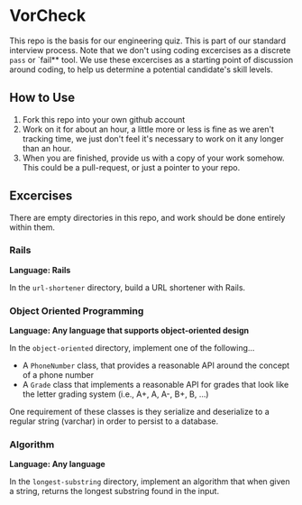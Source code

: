 # VorCheck

This repo is the basis for our engineering quiz. This is part
of our standard interview process. Note that we don't using
coding excercises as a discrete `pass` or `fail** tool. We use
these excercises as a starting point of discussion around
coding, to help us determine a potential candidate's skill levels.

## How to Use

  1. Fork this repo into your own github account
  1. Work on it for about an hour, a little more or less is fine
  as we aren't tracking time, we just don't feel it's necessary
  to work on it any longer than an hour.
  1. When you are finished, provide us with a copy of your
  work somehow. This could be a pull-request, or just a pointer
  to your repo.
  
## Excercises

There are empty directories in this repo, and work should be done
entirely within them.

### Rails

**Language: Rails**

In the `url-shortener` directory, build a URL shortener with Rails.

### Object Oriented Programming

**Language: Any language that supports object-oriented design**

In the `object-oriented` directory, implement one of the following...

  - A `PhoneNumber` class, that provides a reasonable API around the concept of
    a phone number
  - A `Grade` class that implements a reasonable API for grades that look like
    the letter grading system (i.e., A+, A, A-, B+, B, ...)

One requirement of these classes is they serialize and deserialize to
a regular string (varchar) in order to persist to a database.

### Algorithm

**Language: Any language**

In the `longest-substring` directory, implement an algorithm that when
given a string, returns the longest substring found in the input.

